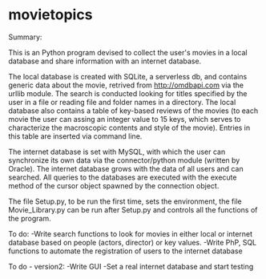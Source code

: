 # movietopics

Summary:

This is an Python program devised to collect the user's movies in a local database and share information with an internet database.

The local database is created with SQLite, a serverless db, and contains generic data about the movie, retrived from http://omdbapi.com via the urllib module. The search is conducted looking for titles specified by the user in a file or reading file and folder names in a directory. The local database also contains a table of key-based reviews of the movies (to each movie the user can assing an integer value to 15 keys, which serves to characterize the macroscopic contents and style of the movie). Entries in this table are inserted via command line.

The internet database is set with MySQL, with which the user can synchronize its own data via the connector/python module (written by Oracle). The internet database grows with the data of all users and can searched. All queries to the databases are executed with the execute method of the cursor object spawned by the connection object.

The file Setup.py, to be run the first time, sets the environment, the file Movie_Library.py can be run after Setup.py and controls all the functions of the program.

To do:
-Write search functions to look for movies in either local or internet database based on people (actors, director) or key values.
-Write PhP, SQL functions to automate the registration of users to the internet database

To do - version2:
-Write GUI
-Set a real internet database and start testing
